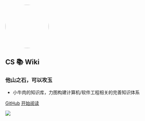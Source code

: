 <img width="136px" style="border-radius: 50%" bor src="https://img-blog.csdnimg.cn/20200410105903679.jpg">

## CS 📚 Wiki

### 他山之石，可以攻玉

- 小牛肉的知识库，力图构建计算机/软件工程相关的完善知识体系

[GitHub](<https://github.com/Veal98/CS-Wiki>)
[开始阅读](README.md)


<!-- 背景图片 -->
![](https://img-blog.csdnimg.cn/20200410105725118.jpg) 

